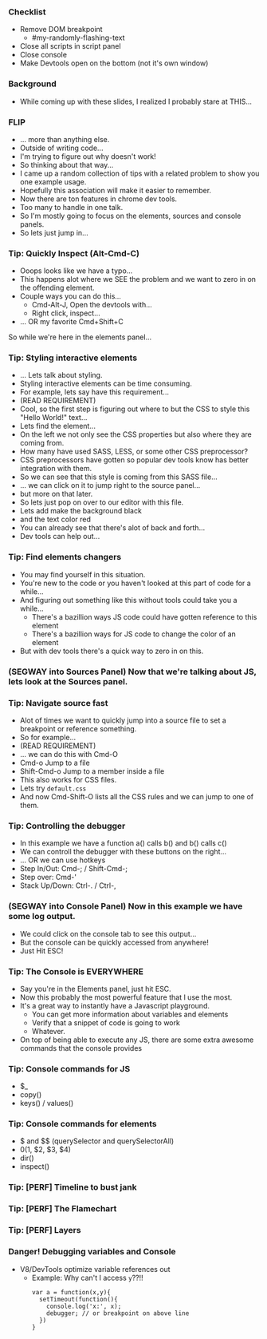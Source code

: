 ### Checklist

- Remove DOM breakpoint
  - #my-randomly-flashing-text
- Close all scripts in script panel
- Close console <esc>
- Make Devtools open on the bottom (not it's own window)

### Background

- While coming up with these slides, I realized I probably stare at THIS...

### FLIP

- ... more than anything else.
- Outside of writing code...
- I'm trying to figure out why doesn't work!
- So thinking about that way...
- I came up a random collection of tips with a related problem to show you one example usage.
- Hopefully this association will make it easier to remember.
- Now there are ton features in chrome dev tools.
- Too many to handle in one talk.
- So I'm mostly going to focus on the elements, sources and console panels.
- So lets just jump in...

### Tip: Quickly Inspect (Alt-Cmd-C)

- Ooops looks like we have a typo...
- This happens alot where we SEE the problem and we want to zero in on the offending element.
- Couple ways you can do this...
  - Cmd-Alt-J, Open the devtools with...
  - Right click, inspect...
- ... OR my favorite Cmd+Shift+C

So while we're here in the elements panel...

### Tip: Styling interactive elements

- ... Lets talk about styling.
- Styling interactive elements can be time consuming.
- For example, lets say have this requirement...
- (READ REQUIREMENT)
- Cool, so the first step is figuring out where to but the CSS to style this "Hello World!" text...
- Lets find the element...
- On the left we not only see the CSS properties but also where they are coming from.
- How many have used SASS, LESS, or some other CSS preprocessor?
- CSS preprocessors have gotten so popular dev tools know has better integration with them.
- So we can see that this style is coming from this SASS file...
- ... we can click on it to jump right to the source panel...
- but more on that later.
- So lets just pop on over to our editor with this file.
- Lets add make the background black
- and the text color red
- You can already see that there's alot of back and forth...
- Dev tools can help out...

### Tip: Find elements changers

- You may find yourself in this situation.
- You're new to the code or you haven't looked at this part of code for a while...
- And figuring out something like this without tools could take you a while...
  - There's a bazillion ways JS code could have gotten reference to this element
  - There's a bazillion ways for JS code to change the color of an element
- But with dev tools there's a quick way to zero in on this.

### (SEGWAY into Sources Panel) Now that we're talking about JS, lets look at the Sources panel.

### Tip: Navigate source fast

- Alot of times we want to quickly jump into a source file to set a breakpoint or reference something.
- So for example...
- (READ REQUIREMENT)
- ... we can do this with Cmd-O
- Cmd-o Jump to a file
- Shift-Cmd-o Jump to a member inside a file
- This also works for CSS files.
- Lets try `default.css`
- And now Cmd-Shift-O lists all the CSS rules and we can jump to one of them.

### Tip: Controlling the debugger

- In this example we have a function a() calls b() and b() calls c()
- We can controll the debugger with these buttons on the right...
- ... OR we can use hotkeys
- Step In/Out: Cmd-; / Shift-Cmd-;
- Step over: Cmd-'
- Stack Up/Down: Ctrl-. / Ctrl-,

### (SEGWAY into Console Panel) Now in this example we have some log output.

- We could click on the console tab to see this output...
- But the console can be quickly accessed from anywhere!
- Just Hit ESC!

### Tip: The Console is EVERYWHERE

- Say you're in the Elements panel, just hit ESC.
- Now this probably the most powerful feature that I use the most.
- It's a great way to instantly have a Javascript playground.
  - You can get more information about variables and elements
  - Verify that a snippet of code is going to work
  - Whatever.
- On top of being able to execute any JS, there are some extra awesome commands that the console provides

### Tip: Console commands for JS

- $_
- copy()
- keys() / values()

### Tip: Console commands for elements

- $ and $$ (querySelector and querySelectorAll)
- $0 ($1, $2, $3, $4)
- dir()
- inspect()

### Tip: [PERF] Timeline to bust jank

### Tip: [PERF] The Flamechart

### Tip: [PERF] Layers

### Danger! Debugging variables and Console

- V8/DevTools optimize variable references out
  - Example: Why can't I access `y`??!!
    ```
    var a = function(x,y){
      setTimeout(function(){
        console.log('x:', x);
        debugger; // or breakpoint on above line
      })
    }
    ```

